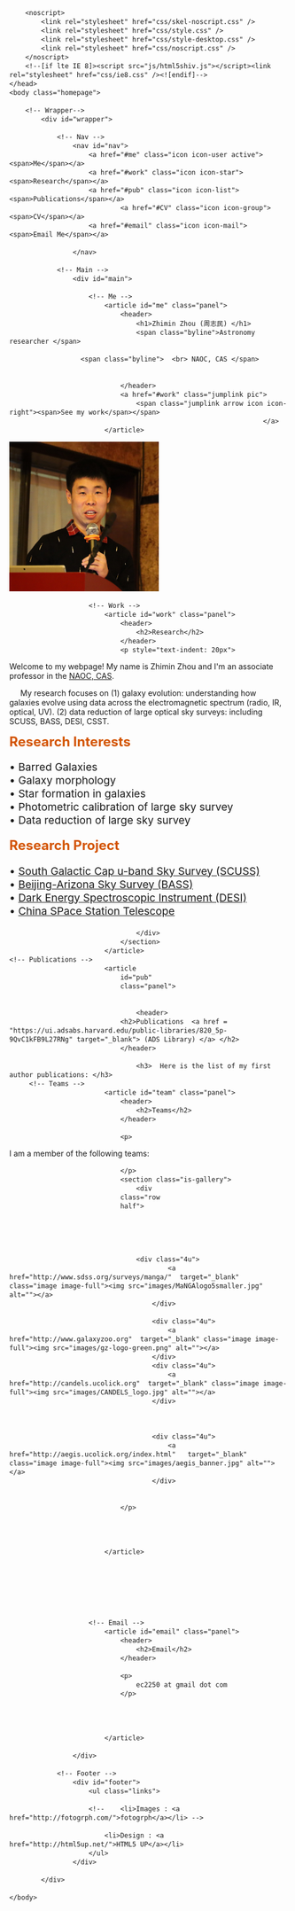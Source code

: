 
<!DOCTYPE HTML>
<!--
	Astral 2.0 by HTML5 UP
	html5up.net | @n33co
	Free for personal and commercial use under the CCA 3.0 license (html5up.net/license)
-->
<html>
	<head>
		<title>Zhimin Zhou</title>
		<meta http-equiv="content-type" content="text/html; charset=utf-8" />
		<meta name="description" content="" />
		<meta name="keywords" content="" />
<!--
<link href="http://fonts.googleapis.com/css?family=Source+Sans+Pro:300,400" rel="stylesheet" />
-->
<script src="js/jquery.min.js"></script>
		<script src="js/config.js"></script>
		<script src="js/skel.min.js"></script>

<!--
<script type="text/javascript" src="https://apis.google.com/js/plusone.js"></script>
<g:plusone></g:plusone>
-->
		<noscript>
			<link rel="stylesheet" href="css/skel-noscript.css" />
			<link rel="stylesheet" href="css/style.css" />
			<link rel="stylesheet" href="css/style-desktop.css" />
			<link rel="stylesheet" href="css/noscript.css" />
		</noscript>
		<!--[if lte IE 8]><script src="js/html5shiv.js"></script><link rel="stylesheet" href="css/ie8.css" /><![endif]-->
	</head>
	<body class="homepage">

		<!-- Wrapper-->
			<div id="wrapper">
				
				<!-- Nav -->
					<nav id="nav">
						<a href="#me" class="icon icon-user active"><span>Me</span></a>
						<a href="#work" class="icon icon-star"><span>Research</span></a>
						<a href="#pub" class="icon icon-list"><span>Publications</span></a>
				                <a href="#CV" class="icon icon-group"><span>CV</span></a>		
						<a href="#email" class="icon icon-mail"><span>Email Me</span></a>

					</nav>

				<!-- Main -->
					<div id="main">
						
						<!-- Me -->
							<article id="me" class="panel">
								<header>
									<h1>Zhimin Zhou (周志民) </h1>
									<span class="byline">Astronomy researcher </span> 
							
					  <span class="byline">  <br> NAOC, CAS </span> 
					       

								</header>
								<a href="#work" class="jumplink pic">
									<span class="jumplink arrow icon icon-right"><span>See my work</span></span>
																	</a>
							</article>
<img src="images/myphoto.jpg" width="270" height="270" alt="" />

						<!-- Work --> 
							<article id="work" class="panel">
								<header>
									<h2>Research</h2>
								</header>
								<p style="text-indent: 20px">
								  
Welcome to my webpage! My name is Zhimin Zhou and I'm an associate professor in the <a title="http://www.nao.cas.cn/" href="http://www.nao.cas.cn/" target="_blank">NAOC, CAS</a>. 

<p style="text-indent: 20px"> My research focuses on (1) galaxy evolution: understanding how galaxies evolve using data across the electromagnetic spectrum (radio, IR, optical, UV). (2) data reduction of large optical sky surveys: including SCUSS, BASS, DESI, CSST.</p>

<h2 style="font-size:1.5pc;color:#D35400;display:inline;">Research Interests</h2>
<p style="font-size:1.2pc">
• Barred Galaxies<br>
• Galaxy morphology <br>
• Star formation in galaxies<br>
• Photometric calibration of large sky survey<br>
• Data reduction of large sky survey</div>
<p>
<h2 style="font-size:1.5pc;color:#D35400;display:inline;">Research Project</h2>
<p style="font-size:1.2pc">
• <a href="http://batc.bao.ac.cn/Uband/">South Galactic Cap u-band Sky Survey (SCUSS)</a><br>
• <a href="http://batc.bao.ac.cn/BASS/">Beijing-Arizona Sky Survey (BASS)</a><br>
• <a href="http://desi.lbl.gov">Dark Energy Spectroscopic Instrument (DESI)</a><br>
• <a href="http://nao.cas.cn/csst/">China SPace Station Telescope</a><br>
</div>




									
									</div>
								</section>
							</article>									<!-- Publications -->
							<article
								id="pub"
								class="panel">


									<header>
								<h2>Publications  <a href = "https://ui.adsabs.harvard.edu/public-libraries/820_5p-9QvC1kFB9L27RNg" target="_blank"> (ADS Library) </a> </h2>
								</header>

									<h3>  Here is the list of my first author publications: </h3>
         <!-- Teams -->
							<article id="team" class="panel">
								<header>
									<h2>Teams</h2>
								</header>

								<p>

  I am a member of the following teams: 								

								</p>
								<section class="is-gallery">
									<div
								class="row
								half">





									<div class="4u">
											<a href="http://www.sdss.org/surveys/manga/"  target="_blank" class="image image-full"><img src="images/MaNGAlogo5smaller.jpg" alt=""></a>
										</div>
									  
										<div class="4u">
											<a href="http://www.galaxyzoo.org"  target="_blank" class="image image-full"><img src="images/gz-logo-green.png" alt=""></a>
										</div>
										<div class="4u">
											<a href="http://candels.ucolick.org"  target="_blank" class="image image-full"><img src="images/CANDELS_logo.jpg" alt=""></a>
										</div>
										


										<div class="4u">
											<a href="http://aegis.ucolick.org/index.html"   target="_blank" class="image image-full"><img src="images/aegis_banner.jpg" alt=""></a>
										</div>

										
								</p>



							
							</article>






									
						<!-- Email -->
							<article id="email" class="panel">
								<header>
									<h2>Email</h2>
								</header>

								<p>
									ec2250 at gmail dot com
								</p>



							
							</article>

					</div>
		
				<!-- Footer -->
					<div id="footer">
						<ul class="links">
							
						<!--	<li>Images : <a href="http://fotogrph.com/">fotogrph</a></li> -->

							<li>Design : <a href="http://html5up.net/">HTML5 UP</a></li>
						</ul>
					</div>
		
			</div>

	</body>
</html>
